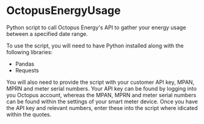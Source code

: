 # OctopusEnergyUsage
Python script to call Octopus Energy's API to gather your energy usage between a specified date range.

To use the script, you will need to have Python installed along with the following libraries:
- Pandas
- Requests

You will also need to provide the script with your customer API key, MPAN, MPRN and meter serial numbers.
Your API key can be found by logging into you Octopus account, whereas the MPAN, MPRN and meter serial numbers can be found within the settings of your smart meter device.
Once you have the API key and relevant numbers, enter these into the script where idicated within the quotes.
